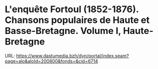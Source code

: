 # L'enquête Fortoul (1852-1876). Chansons populaires de Haute et Basse-Bretagne. Volume I, Haute-Bretagne

URL: https://www.dastumedia.bzh/dyn/portal/index.seam?page=alo&aloId=200800&fonds=&cid=6714